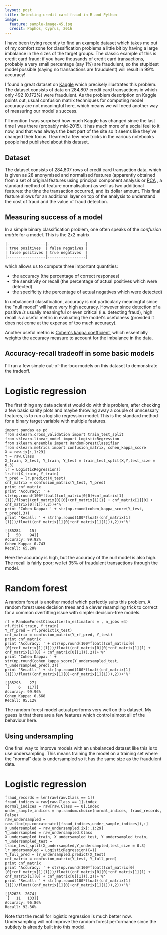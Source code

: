 ```yaml
---
layout: post
title: Detecting credit card fraud in R and Python
image:
  feature: sample-image-45.jpg
  credit: Paphos, Cyprus, 2016
---
```


I have been trying recently to find an example dataset which takes me out of my comfort zone for classification problems a little bit by having a large imbalance in the sizes of the target groups. The classic example of this is credit card fraud: if you have thousands of credit card transactions, probably a very small percentage (say 1%) are fraudulent, so the stupidest model possible (saying no transactions are fraudulent) will result in 99% accuracy! 

I found a great dataset on [Kaggle](https://www.kaggle.com/dalpozz/creditcardfraud/kernels) which precisely illustrates this problem. The dataset consists of data on 284,807 credit card transactions in which only 492 (0.172%) were fraudulent. As the problem description on Kaggle points out, usual confusion matrix techniques for computing model accuracy are not meaningful here, which means we will need another way of measuring our model's success. 

I'll mention I was surprised how much Kaggle has changed since the last time I was there (probably mid-2015). It has much more of a social feel to it now, and that was always the best part of the site so it seems like they've changed their focus. I learned a few new tricks in the various notebooks people had published about this dataset. 

## Dataset

The dataset consists of 284,807 rows of credit card transaction data, which is given as 28 anonymised and normalised features (apparently obtained from a set of original features using principal component analysis or [PCA](https://en.wikipedia.org/wiki/Principal_component_analysis) , a standard method of feature normalisation) as well as two additional features: the time the transaction occurred, and its dollar amount. This final feature allows for an additional layer on top of the analysis to understand the cost of fraud and the value of fraud detection. 

## Measuring success of a model

In a simple binary classification problem, one often speaks of the *confusion matrix* for a model. This is the 2x2 matrix 

```
|-----------------|-----------------| 
| true positives  | false negatives |
| false positives | true negatives  | 
|-----------------|-----------------|
```

which allows us to compute three important quantities:

- the accuracy (the percentage of correct responses)
- the sensitivity or recall (the percentage of actual positives which were detected)
- the specificity (the percentage of actual negatives which were detected)

In unbalanced classification, accuracy is not particularly meaningful since the "null model" will have very high accuracy. However since detection of a positive *is* usually meaningful or even critical (i.e. detecting fraud), high recall is a useful metric in evaluating the model's usefulness (provided it does not come at the expense of too much accuracy). 

Another useful metric is [Cohen's kappa coefficient](https://en.wikipedia.org/wiki/Cohen's_kappa), which essentially weights the accuracy measure to account for the imbalance in the data. 

## Accuracy-recall tradeoff in some basic models

I'll run a few simple out-of-the-box models on this dataset to demonstrate the tradeoff. 

# Logistic regression

The first thing any data scientist would do with this problem, after checking a few basic sanity plots and maybe throwing away a couple of unncessary features, is to run a logistic regression model. This is the standard method for a binary target variable with multiple features.

```
import pandas as pd
from sklearn.cross_validation import train_test_split
from sklearn.linear_model import LogisticRegression
from sklearn.ensemble import RandomForestClassifier
from sklearn.metrics import confusion_matrix, cohen_kappa_score
X = raw.ix[:,1:29]
Y = raw.Class
X_train, X_test, Y_train, Y_test = train_test_split(X,Y,test_size = 0.3)
lr = LogisticRegression()
lr.fit(X_train, Y_train)
Y_pred = lr.predict(X_test)
cnf_matrix = confusion_matrix(Y_test, Y_pred)
print cnf_matrix
print 'Accuracy: ' + str(np.round(100*float((cnf_matrix[0]0]+cnf_matrix[1][1])/float((cnf_matrix[0][0]+cnf_matrix[1][1] + cnf_matrix[1][0] + cnf_matrix[0][1])),2))+'%'
print 'Cohen Kappa: ' + str(np.round(cohen_kappa_score(Y_test, Y_pred),3))
print 'Recall: ' + str(np.round(100*float((cnf_matrix[1][1]))/float((cnf_matrix[1][0]+cnf_matrix[1][1])),2))+'%'
```

```
[[85284    15]
 [   50    94]]
Accuracy: 99.92%
Cohen Kappa: 0.743
Recall: 65.28%
```

Here the accuracy is high, but the accuracy of the null model is also high. The recall is fairly poor; we let 35% of fraudulent transactions through the model. 

# Random forest 

A random forest is another model which perfectly suits this problem. A random forest uses decision trees and a clever resampling trick to correct for a common overfitting issue with simpler decision-tree models. 

```
rf = RandomForestClassifier(n_estimators = , n_jobs =4)
rf.fit(X_train, Y_train)
Y_rf_pred = rf.predict(X_test)
cnf_matrix = confusion_matrix(Y_rf_pred, Y_test)
print cnf_matrix
print 'Accuracy: ' + str(np.round(100*float((cnf_matrix[0][0]+cnf_matrix[1][1]))/float((cnf_matrix[0][0]+cnf_matrix[1][1] + cnf_matrix[1][0] + cnf_matrix[0][1])),2))+'%'
print 'Cohen Kappa: ' + str(np.round(cohen_kappa_score(Y_undersampled_test, Y_undersampled_pred),3))
print 'Recall: ' + str(np.round(100*float((cnf_matrix[1][1]))/float((cnf_matrix[1][0]+cnf_matrix[1][1])),2))+'%'
```

```
[[85293    27]
 [    6   117]]
Accuracy: 99.96%
Cohen Kappa: 0.668
Recall: 95.12%
```

The random forest model actual performs very well on this dataset. My guess is that there are a few features which control almost all of the behaviour here. 

## Using undersampling

One final way to improve models with an unbalanced dataset like this is to use undersampling. This means training the model on a training set where the "normal" data is undersampled so it has the same size as the fraudulent data. 

# Logistic regression

```
fraud_records = len(raw[raw.Class == 1])
fraud_indices = raw[raw.Class == 1].index
normal_indices = raw[raw.Class == 0].index
under_sample_indices = np.random.choice(normal_indices, fraud_records, False)
raw_undersampled = raw.iloc[np.concatenate([fraud_indices,under_sample_indices]),:]
X_undersampled = raw_undersampled.ix[:,1:29]
Y_undersampled = raw_undersampled.Class
X_undersampled_train, X_undersampled_test, Y_undersampled_train, Y_undersampled_test = train_test_split(X_undersampled,Y_undersampled,test_size = 0.3)
lr_undersampled = LogisticRegression(C=1)
Y_full_pred = lr_undersampled.predict(X_test)
cnf_matrix = confusion_matrix(Y_test, Y_full_pred)
print cnf_matrix
print 'Accuracy: ' + str(np.round(100*float((cnf_matrix[0][0]+cnf_matrix[1][1]))/float((cnf_matrix[0][0]+cnf_matrix[1][1] + cnf_matrix[1][0] + cnf_matrix[0][1])),2))+'%'
print 'Recall: ' + str(np.round(100*float((cnf_matrix[1][1]))/float((cnf_matrix[1][0]+cnf_matrix[1][1])),2))+'%'
```

```
[[82625  2674]
 [   11   133]]
Accuracy: 96.86%
Recall: 92.36%
```

Note that the recall for logistic regression is much better now. Undersampling will not improve the random forest performance since the subtlety is already built into this model. 



